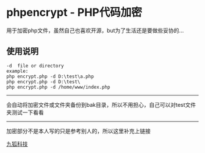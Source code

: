 # phpencrypt - PHP代码加密

用于加密php文件，虽然自己也喜欢开源，but为了生活还是要做些妥协的...

## 使用说明

	-d	file or directory
	example:
	php encrypt.php -d D:\test\a.php
	php encrypt.php -d D:\test\
	php encrypt.php -d /home/www/index.php

--------------------------------------

会自动将加密文件或文件夹备份到bak目录，所以不用担心，自己可以对test文件夹测试一下看看

---------------------------------------

加密部分不是本人写的只是参考别人的，所以这里补充上链接

[九狐科技](http://www.cnblogs.com/keheng/articles/2496970.html "http://www.cnblogs.com/keheng/articles/2496970.html")